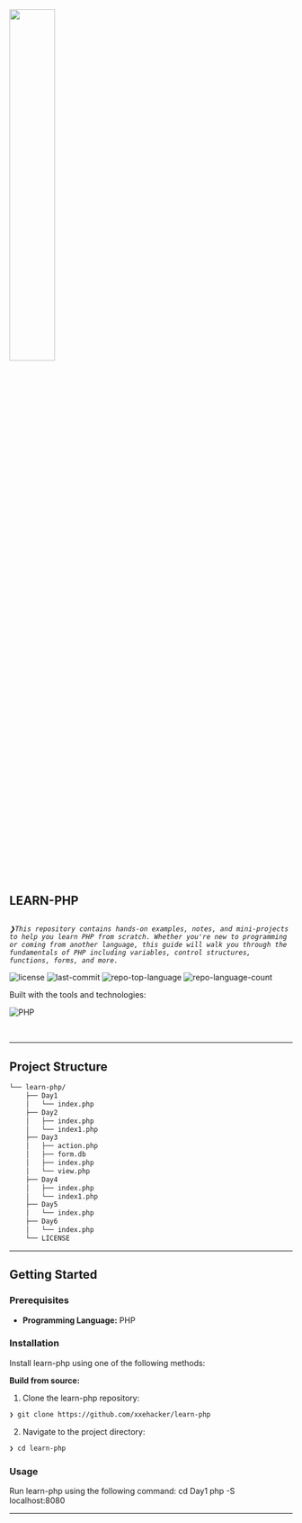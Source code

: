 <div align="left">
    <img src="https://www.php.net//images/logos/php-logo.svg" width="40%" align="left" style="margin-right: 15px"/>
    <div style="display: inline-block; margin-top:10px">
        <h2 style="display: inline-block; vertical-align: middle; margin-top: 0;">LEARN-PHP</h2>
        <p>
	<em><code>❯This repository contains hands-on examples, notes, and mini-projects to help you learn PHP from scratch. Whether you're new to programming or coming from another language, this guide will walk you through the fundamentals of PHP including variables, control structures, functions, forms, and more.</code></em>
</p>
        <p>
	<img src="https://img.shields.io/github/license/xxehacker/learn-php?style=flat-square&logo=opensourceinitiative&logoColor=white&color=00ffd7" alt="license">
	<img src="https://img.shields.io/github/last-commit/xxehacker/learn-php?style=flat-square&logo=git&logoColor=white&color=00ffd7" alt="last-commit">
	<img src="https://img.shields.io/github/languages/top/xxehacker/learn-php?style=flat-square&color=00ffd7" alt="repo-top-language">
	<img src="https://img.shields.io/github/languages/count/xxehacker/learn-php?style=flat-square&color=00ffd7" alt="repo-language-count">
</p>
        <p>Built with the tools and technologies:</p>
        <p>
	<img src="https://img.shields.io/badge/PHP-777BB4.svg?style=flat-square&logo=PHP&logoColor=white" alt="PHP">
</p>
    </div>
</div>
<br clear="left"/>

---

##  Project Structure

```sh
└── learn-php/
    ├── Day1
    │   └── index.php
    ├── Day2
    │   ├── index.php
    │   └── index1.php
    ├── Day3
    │   ├── action.php
    │   ├── form.db
    │   ├── index.php
    │   └── view.php
    ├── Day4
    │   ├── index.php
    │   └── index1.php
    ├── Day5
    │   └── index.php
    ├── Day6
    │   └── index.php
    └── LICENSE
```

---
##  Getting Started

###  Prerequisites

- **Programming Language:** PHP


###  Installation

Install learn-php using one of the following methods:

**Build from source:**

1. Clone the learn-php repository:
```sh
❯ git clone https://github.com/xxehacker/learn-php
```

2. Navigate to the project directory:
```sh
❯ cd learn-php
```

###  Usage
Run learn-php using the following command:
cd Day1
php -S localhost:8080

---


